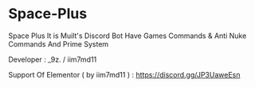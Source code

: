 # Space-Plus
Space Plus It is Muilt's Discord Bot Have Games Commands & Anti Nuke Commands And Prime System 

Developer : _9z. / iim7md11

Support Of Elementor ( by iim7md11 )   : https://discord.gg/JP3UaweEsn
